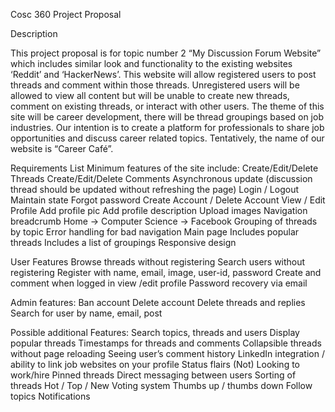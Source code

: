 Cosc 360 Project Proposal

Description

This project proposal is for topic number 2 “My Discussion Forum Website” which includes similar look and functionality to the existing websites ‘Reddit’ and ‘HackerNews’. This website will allow registered users to post threads and comment within those threads. Unregistered users will be allowed to view all content but will be unable to create new threads, comment on existing threads, or interact with other users. The theme of this site will be career development, there will be thread groupings based on job industries. Our intention is to create a platform for professionals to share job opportunities and discuss career related topics. Tentatively, the name of our website is “Career Café”.

Requirements List
Minimum features of the site include:
Create/Edit/Delete Threads
Create/Edit/Delete Comments
Asynchronous update (discussion thread should be updated without refreshing the page)
Login / Logout
Maintain state
Forgot password
Create Account / Delete Account
View / Edit Profile
Add profile pic
Add profile description
Upload images
Navigation breadcrumb
Home -> Computer Science -> Facebook
Grouping of threads by topic
Error handling for bad navigation
Main page 
Includes popular threads
Includes a list of groupings
Responsive design

User Features
Browse threads without registering
Search users without registering
Register with name, email, image, user-id, password
Create and comment when logged in
view /edit profile
Password recovery via email

Admin features:
Ban account
Delete account
Delete threads and replies
Search for user by name, email, post


Possible additional Features:
Search topics, threads and users
Display popular threads
Timestamps for threads and comments
Collapsible threads without page reloading
Seeing user’s comment history
LinkedIn integration / ability to link job websites on your profile
Status flairs
(Not) Looking to work/hire
Pinned threads
Direct messaging between users
Sorting of threads
Hot / Top / New
Voting system
Thumbs up / thumbs down
Follow topics
Notifications



